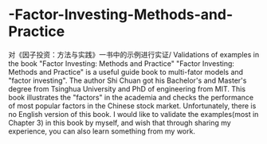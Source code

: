# -Factor-Investing-Methods-and-Practice
对《因子投资：方法与实践》一书中的示例进行实证/ Validations of examples in the book "Factor Investing: Methods and Practice"
"Factor Investing: Methods and Practice" is a useful guide book to multi-fator models and "factor investing". The author Shi Chuan got his Bachelor's and Master's degree from Tsinghua University and PhD of engineering from MIT. This book illustrates the "factors" in the academia and checks the performance of most popular factors in the Chinese stock market. Unfortunately, there is no English version of this book. I would like to validate the examples(most in Chapter 3) in this book by myself, and wish that through sharing my experience, you can also learn something from my work.
